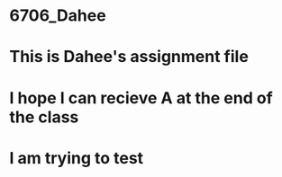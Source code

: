 # 6706_Dahee
# This is Dahee's assignment file
# I hope I can recieve A at the end of the class
# I am trying to test
